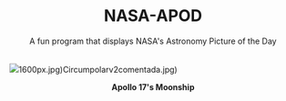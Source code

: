<div align="center">
  <h1>
    NASA-APOD
  </h1>
</div>
  
<div align="center">
  A fun program that displays NASA's Astronomy Picture of the Day
</div>

<br>

![](https://apod.nasa.gov/apod/image/2412/AS17-149-22859-2v2SmlWmk.jpg)1600px.jpg)Circumpolarv2comentada.jpg)

<p align = "center">
  <b>Apollo 17's Moonship</b>
</p>
